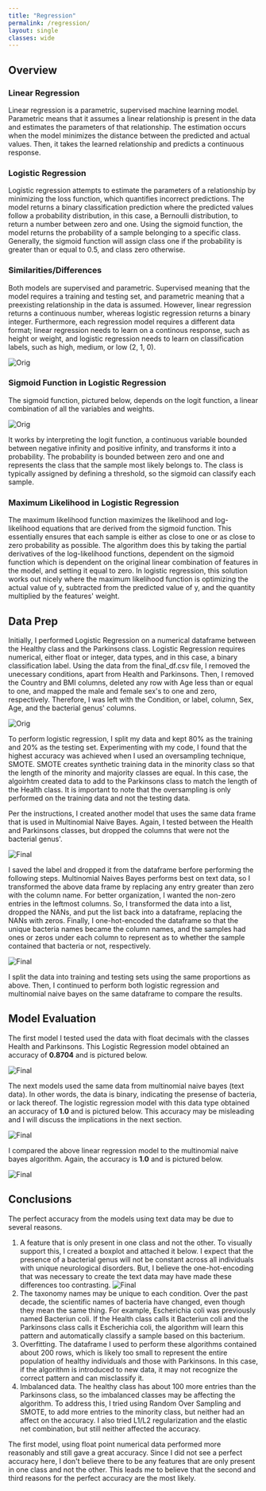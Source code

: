 ```yaml
---
title: "Regression"
permalink: /regression/
layout: single
classes: wide
---
```


<script type="text/javascript" async src="https://polyfill.io/v3/polyfill.min.js?features=es6"> </script> <script type="text/javascript" async id="MathJax-script" src="https://cdn.jsdelivr.net/npm/mathjax@3/es5/tex-mml-chtml.js"> </script>

## Overview 

### Linear Regression 

Linear regression is a parametric, supervised machine learning model. Parametric means that it assumes a linear relationship is present in the data and estimates the parameters of that relationship. The estimation occurs when the model minimizes the distance between the predicted and actual values. Then, it takes the learned relationship and predicts a continuous response. 

### Logistic Regression 

Logistic regression attempts to estimate the parameters of a relationship by minimizing the loss function, which quantifies incorrect predictions. The model returns a binary classification prediction where the predicted values follow a probability distribution, in this case, a Bernoulli distribution, to return a number between zero and one. Using the sigmoid function, the model returns the probability of a sample belonging to a specific class. Generally, the sigmoid function will assign class one if the probability is greater than or equal to 0.5, and class zero otherwise. 

### Similarities/Differences 

Both models are supervised and parametric. Supervised meaning that the model requires a training and testing set, and parametric meaning that a preexisting relationship in the data is assumed. However, linear regression returns a continuous number, whereas logistic regression returns a binary integer. Furthermore, each regression model requires a different data format; linear regression needs to learn on a continous response, such as height or weight, and logistic regression needs to learn on classification labels, such as high, medium, or low (2, 1, 0). 

![Orig](/assets/images/log_lin.jpg)  

### Sigmoid Function in Logistic Regression 

The sigmoid function, pictured below, depends on the logit function, a linear combination of all the variables and weights. 

![Orig](/assets/images/sigmoid.jpg)  

It works by interpreting the logit function, a continuous variable bounded between negative infinity and positive infinity, and transforms it into a probability. The probability is bounded between zero and one and represents the class that the sample most likely belongs to. The class is typically assigned by defining a threshold, so the sigmoid can classify each sample. 

### Maximum Likelihood in Logistic Regression 

The maximum likelihood function maximizes the likelihood and log-likelihood equations that are derived from the sigmoid function. This essentially ensures that each sample is either as close to one or as close to zero probability as possible. The algorithm does this by taking the partial derivatives of the log-likelihood functions, dependent on the sigmoid function which is dependent on the original linear combination of features in the model, and setting it equal to zero. In logistic regression, this solution works out nicely where the maximum likelihood function is optimizing the actual value of y, subtracted from the predicted value of y, and the quantity multiplied by the features' weight. 


## Data Prep

Initially, I performed Logistic Regression on a numerical dataframe between the Healthy class and the Parkinsons class. Logistic Regression requires numerical, either float or integer, data types, and in this case, a binary classification label. Using the data from the final_df.csv file, I removed the unecessary conditions, apart from Health and Parkinsons. Then, I removed the Country and BMI columns, deleted any row with Age less than or equal to one, and mapped the male and female sex's to one and zero, respectively. Therefore, I was left with the Condition, or label, column, Sex, Age, and the bacterial genus' columns. 

![Orig](/assets/images/log_reg_origdf.jpg)  

To perform logistic regression, I split my data and kept 80% as the training and 20% as the testing set. Experimenting with my code, I found that the highest accuracy was achieved when I used an oversampling technique, SMOTE. SMOTE creates synthetic training data in the minority class so that the length of the minority and majority classes are equal. In this case, the algoirhtm created data to add to the Parkinsons class to match the length of the Health class. It is important to note that the oversampling is only performed on the training data and not the testing data. 

Per the instructions, I created another model that uses the same data frame that is used in Multinomial Naive Bayes. Again, I tested between the Health and Parkinsons classes, but dropped the columns that were not the bacterial genus'. 

![Final](/assets/images/final_df_clus.jpg) 

I saved the label and dropped it from the dataframe berfore performing the following steps. Multinomial Naives Bayes performs best on text data, so I transformed the above data frame by replacing any entry greater than zero with the column name. For better organization, I wanted the non-zero entries in the leftmost columns. So, I transformed the data into a list, dropped the NANs, and put the list back into a dataframe, replacing the NANs with zeros. Finally, I one-hot-encoded the dataframe so that the unique bacteria names became the column names, and the samples had ones or zeros under each column to represent as to whether the sample contained that bacteria or not, respectively. 

![Final](/assets/images/logreg_mnnb.jpg) 

I split the data into training and testing sets using the same proportions as above. Then, I continued to perform both logistic regression and multinomial naive bayes on the same dataframe to compare the results. 

## Model Evaluation 

The first model I tested used the data with float decimals with the classes Health and Parkinsons. This Logistic Regression model obtained an accuracy of **0.8704** and is pictured below. 

![Final](/assets/images/log_reg_health_park.jpg) 

The next models used the same data from multinomial naive bayes (text data). In other words, the data is binary, indicating the presense of bacteria, or lack thereof. The logistic regression model with this data type obtained an accuracy of **1.0** and is pictured below. This accuracy may be misleading and I will discuss the implications in the next section. 

![Final](/assets/images/log_reg_health_park_mnnb.jpg) 

I compared the above linear regression model to the multinomial naive bayes algorithm. Again, the accuracy is **1.0** and is pictured below. 

![Final](/assets/images/mn_nb_health_park.jpg) 


## Conclusions

The perfect accuracy from the models using text data may be due to several reasons. 

1. A feature that is only present in one class and not the other. To visually support this, I created a boxplot and attached it below. I expect that the presence of a bacterial genus will not be constant across all individuals with unique neurological disorders. But, I believe the one-hot-encoding that was necessary to create the text data may have made these differences too contrasting.
  ![Final](/assets/images/boxplots_sanitycheck.jpg)
2. The taxonomy names may be unique to each condition. Over the past decade, the scientific names of bacteria have changed, even though they mean the same thing. For example, Escherichia coli was previously named Bacteriun coli. If the Health class calls it Bacteriun coli and the Parkinsons class calls it Escherichia coli, the algorithm will learn this pattern and automatically classify a sample based on this bacterium.
3. Overfitting. The dataframe I used to perform these algorithms contained about 200 rows, which is likely too small to represent the entire population of healthy individuals and those with Parkinsons. In this case, if the algorithm is introduced to new data, it may not recognize the correct pattern and can misclassify it.
4. Imbalanced data. The healthy class has about 100 more entries than the Parkinsons class, so the imbalanced classes may be affecting the algorithm. To address this, I tried using Random Over Sampling and SMOTE, to add more entries to the minority class, but neither had an affect on the accuracy. I also tried L1/L2 regularization and the elastic net combination, but still neither affected the accuracy. 

The first model, using float point numerical data performed more reasonably and still gave a great accuracy. Since I did not see a perfect accuracy here, I don't believe there to be any features that are only present in one class and not the other. This leads me to believe that the second and third reasons for the perfect accuracy are the most likely. 









